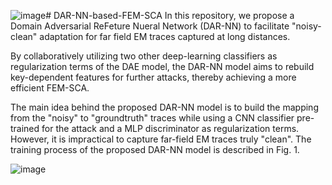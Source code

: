 ![image](https://github.com/user-attachments/assets/3c2a5517-c75e-4c5a-9fbf-b6824e1fea21)# DAR-NN-based-FEM-SCA
In this repository, we propose a Domain Adversarial ReFeture Nueral Network (DAR-NN) to facilitate "noisy-clean" adaptation for far field EM traces captured at long distances.

By collaboratively utilizing two other deep-learning classifiers as regularization terms of the DAE model, the DAR-NN model aims to rebuild key-dependent features for further attacks, thereby achieving a more efficient FEM-SCA. 

The main idea behind the proposed DAR-NN model is to build the mapping from the "noisy" to "groundtruth" traces while using a CNN classifier pre-trained for the attack and a MLP discriminator as regularization terms. However, it is impractical to capture far-field EM traces truly "clean". The training process of the proposed DAR-NN model is described in Fig. 1.

![image](https://github.com/user-attachments/assets/1d053434-33b5-4d22-b896-c504827446be)

